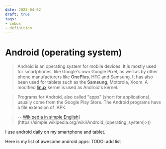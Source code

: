 ```yaml
---
date: 2023-04-02
draft: true
tags:
- inbox
- definition
---
```


# Android (operating system)

> Android is an operating system for mobile devices. It is mostly used for
> smartphones, like Google's own Google Pixel, as well as by other phone
> manufacturers like **OnePlus**, HTC and Samsung. It has also been used for
> tablets such as the **Samsung**, Motorola, Xoom. A modified
> [linux](./linux.md) kernel is used as Android's kernel.

> Programs for Android, also called "apps" (short for applications), usually
> come from the Google Play Store. The Android programs have a file extension of
> .APK.

> --
> [Wikipedia in simple English](<[https://simple.wikipedia.org/wiki/Android_(operating_system)>)](https://simple.wikipedia.org/wiki/Android_(operating_system)>))

I use android daily on my smartphone and tablet.

Here is my list of awesome android apps: TODO: add list